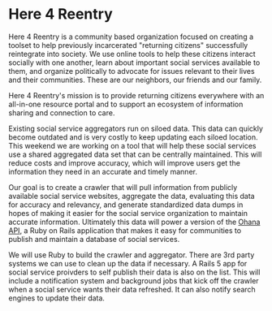 # Here 4 Reentry

Here 4 Reentry is a community based organization focused on creating a toolset to help previously incarcerated "returning citizens" successfully reintegrate into society. We use online tools to help these citizens interact socially with one another, learn about important social services available to them, and organize politically to advocate for issues relevant to their lives and their communities. These are our neighbors, our friends and our family.

Here 4 Reentry's mission is to provide returning citizens everywhere with an all-in-one resource portal and to support an ecosystem of information sharing and connection to care.

Existing social service aggregators run on siloed data. This data can quickly become outdated and is very costly to keep updating each siloed location. This weekend we are working on a tool that will help these social services use a shared aggregated data set that can be centrally maintained. This will reduce costs and improve accuracy, which will improve users get the information they need in an accurate and timely manner.

Our goal is to create a crawler that will pull information from publicly available social service websites, aggregate the data, evaluating this data for accuracy and relevancy, and generate standardized data dumps in hopes of making it easier for the social service organization to maintain accurate information. Ultimately this data will power a version of the [Ohana API](https://github.com/codeforamerica/ohana-api), a Ruby on Rails application that makes it easy for communities to publish and maintain a database of social services.

We will use Ruby to build the crawler and aggregator. There are 3rd party systems we can use to clean up the data if necessary. A Rails 5 app for social service proivders to self publish their data is also on the list. This will include a notification system and background jobs that kick off the crawler when a social service wants their data refreshed. It can also notify search engines to update their data.
